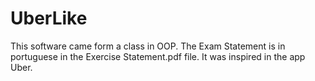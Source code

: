 # UberLike
This software came form a class in OOP.
The Exam Statement is in portuguese in the Exercise Statement.pdf file.
It was inspired in the app Uber.
